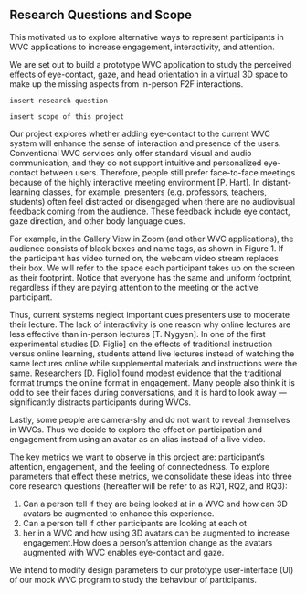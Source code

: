 ## Research Questions and Scope

This motivated us to explore alternative ways to represent participants in WVC applications to increase engagement, interactivity, and attention. 

We are set out to build a prototype WVC application to study the perceived effects of eye-contact, gaze, and head orientation in a virtual 3D space to make up the missing aspects from in-person F2F interactions.

`insert research question`

`insert scope of this project`

Our project explores whether adding eye-contact to the current WVC system will enhance the sense of interaction and presence of the users. Conventional WVC services only offer standard visual and audio communication, and they do not support intuitive and personalized eye-contact between users. Therefore, people still prefer face-to-face meetings because of the highly interactive meeting environment [P. Hart].
In distant-learning classes, for example, presenters (e.g. professors, teachers, students) often feel distracted or disengaged when there are no audiovisual feedback coming from the audience. These feedback include eye contact, gaze direction, and other body language cues.

For example, in the Gallery View in Zoom (and other WVC applications), the audience consists of black boxes and name tags, as shown in Figure 1. If the participant has video turned on, the webcam video stream replaces their box. We will refer to the space each participant takes up on the screen as their footprint. Notice that everyone has the same and uniform footprint, regardless if they are paying attention to the meeting or the active participant.

Thus, current systems neglect important cues presenters use to moderate their lecture. The lack of interactivity is one reason why online lectures are less effective than in-person lectures [T. Nygyen]. In one of the first experimental studies [D. Figlio] on the effects of traditional instruction versus online learning, students attend live lectures instead of watching the same lectures online while supplemental materials and instructions were the same. Researchers [D. Figlio] found modest evidence that the traditional format trumps the online format in engagement. Many people also think it is odd to see their faces during conversations, and it is hard to look away — significantly distracts participants during WVCs.

Lastly, some people are camera-shy and do not want to reveal themselves in WVCs. Thus we decide to explore the effect on participation and engagement from using an avatar as an alias instead of  a live video.

The key metrics we want to observe in this project are: participant’s attention, engagement, and the feeling of connectedness. To explore parameters that effect these metrics, we consolidate these ideas into three core research questions (hereafter will be refer to as RQ1, RQ2, and RQ3):

1. Can a person tell if they are being looked at in a WVC and how can 3D avatars be augmented to enhance this experience.
2. Can a person tell if other participants are looking at each ot
3. her in a WVC and how using 3D avatars can be augmented to increase engagement.How does a person’s attention change as the avatars augmented with WVC enables eye-contact and gaze.

We intend to modify design parameters to our prototype user-interface (UI) of our mock WVC program to study the behaviour of participants.

